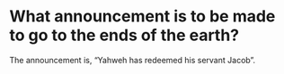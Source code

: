 # What announcement is to be made to go to the ends of the earth?

The announcement is, “Yahweh has redeemed his servant Jacob”.
